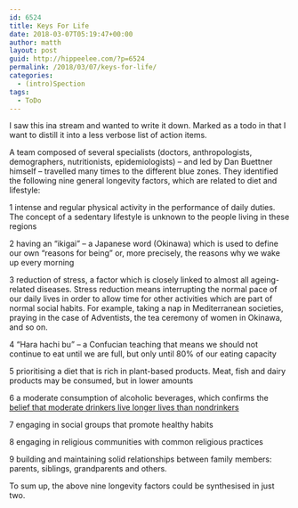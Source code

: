 ```yaml
---
id: 6524
title: Keys For Life
date: 2018-03-07T05:19:47+00:00
author: matth
layout: post
guid: http://hippeelee.com/?p=6524
permalink: /2018/03/07/keys-for-life/
categories:
  - (intro)Spection
tags:
  - ToDo
---
```

I saw this ina stream and wanted to write it down. Marked as a todo in that I want to distill it into a less verbose list of action items.

A team composed of several specialists (doctors, anthropologists, demographers, nutritionists, epidemiologists) – and led by Dan Buettner himself – travelled many times to the different blue zones. They identified the following nine general longevity factors, which are related to diet and lifestyle:

1 intense and regular physical activity in the performance of daily duties. The concept of a sedentary lifestyle is unknown to the people living in these regions

2 having an “ikigai” – a Japanese word (Okinawa) which is used to define our own “reasons for being” or, more precisely, the reasons why we wake up every morning

3 reduction of stress, a factor which is closely linked to almost all ageing-related diseases. Stress reduction means interrupting the normal pace of our daily lives in order to allow time for other activities which are part of normal social habits. For example, taking a nap in Mediterranean societies, praying in the case of Adventists, the tea ceremony of women in Okinawa, and so on.

4 “Hara hachi bu” – a Confucian teaching that means we should not continue to eat until we are full, but only until 80% of our eating capacity

5 prioritising a diet that is rich in plant-based products. Meat, fish and dairy products may be consumed, but in lower amounts

6 a moderate consumption of alcoholic beverages, which confirms the [belief that moderate drinkers live longer lives than nondrinkers](https://link.springer.com/article/10.1007/s11739-010-0346-0)

7 engaging in social groups that promote healthy habits

8 engaging in religious communities with common religious practices

9 building and maintaining solid relationships between family members: parents, siblings, grandparents and others.

To sum up, the above nine longevity factors could be synthesised in just two.
